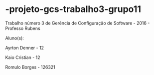 # -projeto-gcs-trabalho3-grupo11
Trabalho número 3 de Gerência de Configuração de Software - 2016 - Professo Rubens

Aluno(s):

Ayrton Denner - 12

Kaio Cristian - 12

Romulo Borges - 126321
